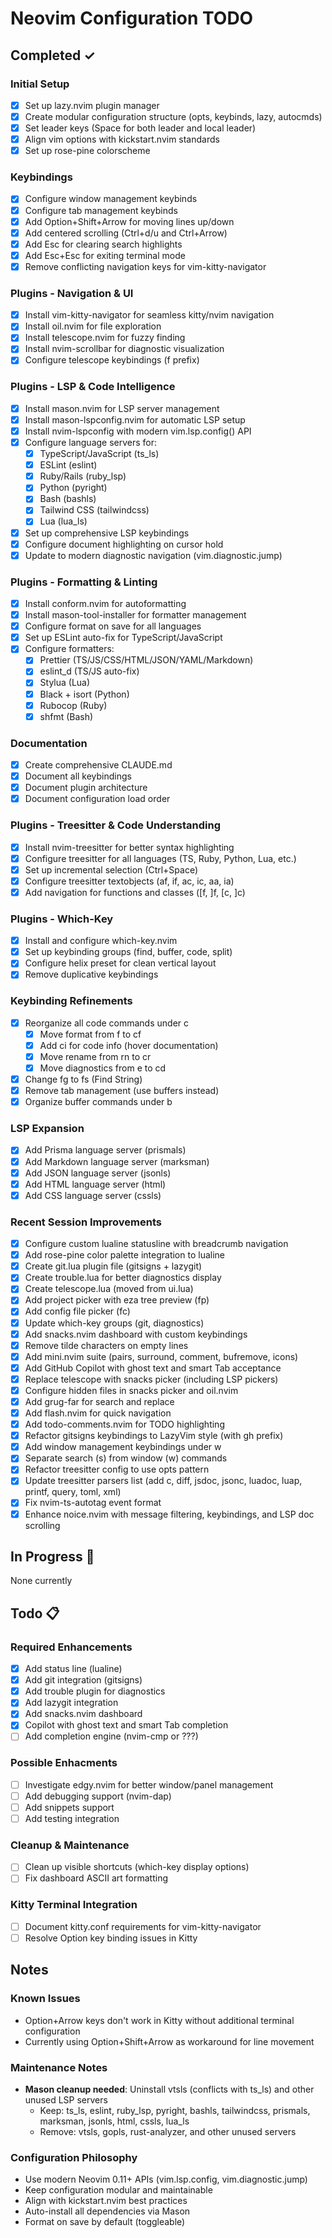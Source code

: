 # Neovim Configuration TODO

## Completed ✓

### Initial Setup

- [x] Set up lazy.nvim plugin manager
- [x] Create modular configuration structure (opts, keybinds, lazy, autocmds)
- [x] Set leader keys (Space for both leader and local leader)
- [x] Align vim options with kickstart.nvim standards
- [x] Set up rose-pine colorscheme

### Keybindings

- [x] Configure window management keybinds
- [x] Configure tab management keybinds
- [x] Add Option+Shift+Arrow for moving lines up/down
- [x] Add centered scrolling (Ctrl+d/u and Ctrl+Arrow)
- [x] Add Esc for clearing search highlights
- [x] Add Esc+Esc for exiting terminal mode
- [x] Remove conflicting navigation keys for vim-kitty-navigator

### Plugins - Navigation & UI

- [x] Install vim-kitty-navigator for seamless kitty/nvim navigation
- [x] Install oil.nvim for file exploration
- [x] Install telescope.nvim for fuzzy finding
- [x] Install nvim-scrollbar for diagnostic visualization
- [x] Configure telescope keybindings (<leader>f prefix)

### Plugins - LSP & Code Intelligence

- [x] Install mason.nvim for LSP server management
- [x] Install mason-lspconfig.nvim for automatic LSP setup
- [x] Install nvim-lspconfig with modern vim.lsp.config() API
- [x] Configure language servers for:
  - [x] TypeScript/JavaScript (ts_ls)
  - [x] ESLint (eslint)
  - [x] Ruby/Rails (ruby_lsp)
  - [x] Python (pyright)
  - [x] Bash (bashls)
  - [x] Tailwind CSS (tailwindcss)
  - [x] Lua (lua_ls)
- [x] Set up comprehensive LSP keybindings
- [x] Configure document highlighting on cursor hold
- [x] Update to modern diagnostic navigation (vim.diagnostic.jump)

### Plugins - Formatting & Linting

- [x] Install conform.nvim for autoformatting
- [x] Install mason-tool-installer for formatter management
- [x] Configure format on save for all languages
- [x] Set up ESLint auto-fix for TypeScript/JavaScript
- [x] Configure formatters:
  - [x] Prettier (TS/JS/CSS/HTML/JSON/YAML/Markdown)
  - [x] eslint_d (TS/JS auto-fix)
  - [x] Stylua (Lua)
  - [x] Black + isort (Python)
  - [x] Rubocop (Ruby)
  - [x] shfmt (Bash)

### Documentation

- [x] Create comprehensive CLAUDE.md
- [x] Document all keybindings
- [x] Document plugin architecture
- [x] Document configuration load order

### Plugins - Treesitter & Code Understanding

- [x] Install nvim-treesitter for better syntax highlighting
- [x] Configure treesitter for all languages (TS, Ruby, Python, Lua, etc.)
- [x] Set up incremental selection (Ctrl+Space)
- [x] Configure treesitter textobjects (af, if, ac, ic, aa, ia)
- [x] Add navigation for functions and classes ([f, ]f, [c, ]c)

### Plugins - Which-Key

- [x] Install and configure which-key.nvim
- [x] Set up keybinding groups (find, buffer, code, split)
- [x] Configure helix preset for clean vertical layout
- [x] Remove duplicative keybindings

### Keybinding Refinements

- [x] Reorganize all code commands under <leader>c
  - [x] Move format from <leader>f to <leader>cf
  - [x] Add <leader>ci for code info (hover documentation)
  - [x] Move rename from <leader>rn to <leader>cr
  - [x] Move diagnostics from <leader>e to <leader>cd
- [x] Change <leader>fg to <leader>fs (Find String)
- [x] Remove tab management (use buffers instead)
- [x] Organize buffer commands under <leader>b

### LSP Expansion

- [x] Add Prisma language server (prismals)
- [x] Add Markdown language server (marksman)
- [x] Add JSON language server (jsonls)
- [x] Add HTML language server (html)
- [x] Add CSS language server (cssls)

### Recent Session Improvements

- [x] Configure custom lualine statusline with breadcrumb navigation
- [x] Add rose-pine color palette integration to lualine
- [x] Create git.lua plugin file (gitsigns + lazygit)
- [x] Create trouble.lua for better diagnostics display
- [x] Create telescope.lua (moved from ui.lua)
- [x] Add project picker with eza tree preview (<leader>fp)
- [x] Add config file picker (<leader>fc)
- [x] Update which-key groups (git, diagnostics)
- [x] Add snacks.nvim dashboard with custom keybindings
- [x] Remove tilde characters on empty lines
- [x] Add mini.nvim suite (pairs, surround, comment, bufremove, icons)
- [x] Add GitHub Copilot with ghost text and smart Tab acceptance
- [x] Replace telescope with snacks picker (including LSP pickers)
- [x] Configure hidden files in snacks picker and oil.nvim
- [x] Add grug-far for search and replace
- [x] Add flash.nvim for quick navigation
- [x] Add todo-comments.nvim for TODO highlighting
- [x] Refactor gitsigns keybindings to LazyVim style (with <leader>gh prefix)
- [x] Add window management keybindings under <leader>w
- [x] Separate search (<leader>s) from window (<leader>w) commands
- [x] Refactor treesitter config to use opts pattern
- [x] Update treesitter parsers list (add c, diff, jsdoc, jsonc, luadoc, luap, printf, query, toml, xml)
- [x] Fix nvim-ts-autotag event format
- [x] Enhance noice.nvim with message filtering, keybindings, and LSP doc scrolling

## In Progress 🚧

None currently

## Todo 📋

### Required Enhancements

- [x] Add status line (lualine)
- [x] Add git integration (gitsigns)
- [x] Add trouble plugin for diagnostics
- [x] Add lazygit integration
- [x] Add snacks.nvim dashboard
- [x] Copilot with ghost text and smart Tab completion
- [ ] Add completion engine (nvim-cmp or ???)

### Possible Enhacments

- [ ] Investigate edgy.nvim for better window/panel management
- [ ] Add debugging support (nvim-dap)
- [ ] Add snippets support
- [ ] Add testing integration

### Cleanup & Maintenance

- [ ] Clean up visible shortcuts (which-key display options)
- [ ] Fix dashboard ASCII art formatting

### Kitty Terminal Integration

- [ ] Document kitty.conf requirements for vim-kitty-navigator
- [ ] Resolve Option key binding issues in Kitty

## Notes

### Known Issues

- Option+Arrow keys don't work in Kitty without additional terminal configuration
- Currently using Option+Shift+Arrow as workaround for line movement

### Maintenance Notes

- **Mason cleanup needed**: Uninstall vtsls (conflicts with ts_ls) and other unused LSP servers
  - Keep: ts_ls, eslint, ruby_lsp, pyright, bashls, tailwindcss, prismals, marksman, jsonls, html, cssls, lua_ls
  - Remove: vtsls, gopls, rust-analyzer, and other unused servers

### Configuration Philosophy

- Use modern Neovim 0.11+ APIs (vim.lsp.config, vim.diagnostic.jump)
- Keep configuration modular and maintainable
- Align with kickstart.nvim best practices
- Auto-install all dependencies via Mason
- Format on save by default (toggleable)
